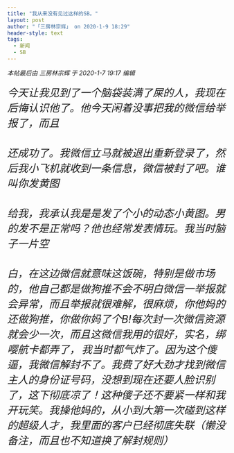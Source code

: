 ```yaml
---
title: "我从来没有见过这样的SB。"
layout: post
author: "「三房林宗辉」 on 2020-1-9 18:29"
header-style: text
tags:
  - 新闻
  - SB
---
```


<head></head>
<body>
 <i class="pstatus"> 本帖最后由 三房林宗辉 于 2020-1-7 19:17 编辑 </i>
 <br> 
 <br> 
 <div align="left"> 
  <font size="5"><i>今天让我见到了一个脑袋装满了屎的人，我现在后悔认识他了。他今天闲着没事把我的微信给举报了，而且</i></font> 
 </div>
 <br> 
 <br> 
 <div align="left"> 
  <font size="5"><i>还成功了。我微信立马就被退出重新登录了，然后我小飞机就收到一条信息，微信被封了吧。谁叫你发黄图</i></font> 
 </div>
 <br> 
 <br> 
 <div align="left"> 
  <font size="5"><i>给我，我承认我是是发了个小的动态小黄图。男的发不是正常吗？他也经常发表情玩。我当时脑子一片空</i></font> 
 </div>
 <br> 
 <br> 
 <div align="left"> 
  <font size="5"><i>白，在这边微信就意味这饭碗，特别是做市场的，他自己都是做狗推不会不明白微信一举报就会异常，而且举报就很难解，很麻烦，你他妈的还做狗推，你做你妈了个B!每次封一次微信资源就会少一次，而且这微信我用的很好，实名，绑嘤航卡都弄了，</i></font> 
  <i><font size="5">我当时都气炸了。因为这个傻逼，我微信解封不了。我费了好大劲才找到微信主人的身份证号码，没想到现在还要人脸识别了，这下彻底凉了！这种傻子还不要紧一样和我开玩笑。我操他妈的，从小到大第一次碰到这样的超级人才，我里面的客户已经彻底失联（懒没备注，而且也不知道换了解封规则）</font></i> 
 </div>
 <br> 
 <br> 
 <br>
</body>


